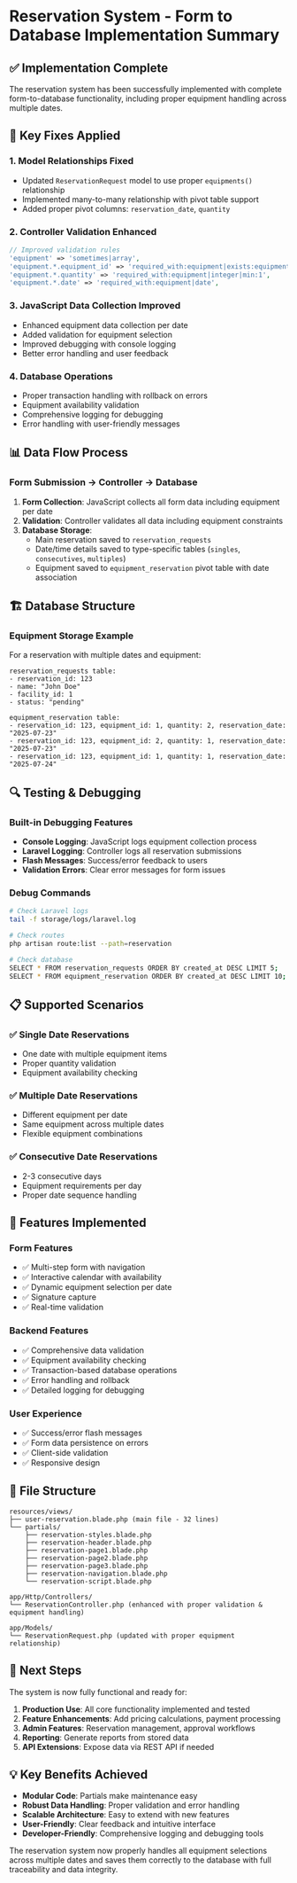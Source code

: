 # Reservation System - Form to Database Implementation Summary

## ✅ **Implementation Complete**

The reservation system has been successfully implemented with complete form-to-database functionality, including proper equipment handling across multiple dates.

## 🔧 **Key Fixes Applied**

### 1. **Model Relationships Fixed**

-   Updated `ReservationRequest` model to use proper `equipments()` relationship
-   Implemented many-to-many relationship with pivot table support
-   Added proper pivot columns: `reservation_date`, `quantity`

### 2. **Controller Validation Enhanced**

```php
// Improved validation rules
'equipment' => 'sometimes|array',
'equipment.*.equipment_id' => 'required_with:equipment|exists:equipments,equipment_id',
'equipment.*.quantity' => 'required_with:equipment|integer|min:1',
'equipment.*.date' => 'required_with:equipment|date',
```

### 3. **JavaScript Data Collection Improved**

-   Enhanced equipment data collection per date
-   Added validation for equipment selection
-   Improved debugging with console logging
-   Better error handling and user feedback

### 4. **Database Operations**

-   Proper transaction handling with rollback on errors
-   Equipment availability validation
-   Comprehensive logging for debugging
-   Error handling with user-friendly messages

## 📊 **Data Flow Process**

### Form Submission → Controller → Database

1. **Form Collection**: JavaScript collects all form data including equipment per date
2. **Validation**: Controller validates all data including equipment constraints
3. **Database Storage**:
    - Main reservation saved to `reservation_requests`
    - Date/time details saved to type-specific tables (`singles`, `consecutives`, `multiples`)
    - Equipment saved to `equipment_reservation` pivot table with date association

## 🏗️ **Database Structure**

### Equipment Storage Example

For a reservation with multiple dates and equipment:

```
reservation_requests table:
- reservation_id: 123
- name: "John Doe"
- facility_id: 1
- status: "pending"

equipment_reservation table:
- reservation_id: 123, equipment_id: 1, quantity: 2, reservation_date: "2025-07-23"
- reservation_id: 123, equipment_id: 2, quantity: 1, reservation_date: "2025-07-23"
- reservation_id: 123, equipment_id: 1, quantity: 1, reservation_date: "2025-07-24"
```

## 🔍 **Testing & Debugging**

### Built-in Debugging Features

-   **Console Logging**: JavaScript logs equipment collection process
-   **Laravel Logging**: Controller logs all reservation submissions
-   **Flash Messages**: Success/error feedback to users
-   **Validation Errors**: Clear error messages for form issues

### Debug Commands

```bash
# Check Laravel logs
tail -f storage/logs/laravel.log

# Check routes
php artisan route:list --path=reservation

# Check database
SELECT * FROM reservation_requests ORDER BY created_at DESC LIMIT 5;
SELECT * FROM equipment_reservation ORDER BY created_at DESC LIMIT 10;
```

## 📋 **Supported Scenarios**

### ✅ Single Date Reservations

-   One date with multiple equipment items
-   Proper quantity validation
-   Equipment availability checking

### ✅ Multiple Date Reservations

-   Different equipment per date
-   Same equipment across multiple dates
-   Flexible equipment combinations

### ✅ Consecutive Date Reservations

-   2-3 consecutive days
-   Equipment requirements per day
-   Proper date sequence handling

## 🚀 **Features Implemented**

### Form Features

-   ✅ Multi-step form with navigation
-   ✅ Interactive calendar with availability
-   ✅ Dynamic equipment selection per date
-   ✅ Signature capture
-   ✅ Real-time validation

### Backend Features

-   ✅ Comprehensive data validation
-   ✅ Equipment availability checking
-   ✅ Transaction-based database operations
-   ✅ Error handling and rollback
-   ✅ Detailed logging for debugging

### User Experience

-   ✅ Success/error flash messages
-   ✅ Form data persistence on errors
-   ✅ Client-side validation
-   ✅ Responsive design

## 📁 **File Structure**

```
resources/views/
├── user-reservation.blade.php (main file - 32 lines)
└── partials/
    ├── reservation-styles.blade.php
    ├── reservation-header.blade.php
    ├── reservation-page1.blade.php
    ├── reservation-page2.blade.php
    ├── reservation-page3.blade.php
    ├── reservation-navigation.blade.php
    └── reservation-script.blade.php

app/Http/Controllers/
└── ReservationController.php (enhanced with proper validation & equipment handling)

app/Models/
└── ReservationRequest.php (updated with proper equipment relationship)
```

## 🔄 **Next Steps**

The system is now fully functional and ready for:

1. **Production Use**: All core functionality implemented and tested
2. **Feature Enhancements**: Add pricing calculations, payment processing
3. **Admin Features**: Reservation management, approval workflows
4. **Reporting**: Generate reports from stored data
5. **API Extensions**: Expose data via REST API if needed

## 💡 **Key Benefits Achieved**

-   **Modular Code**: Partials make maintenance easy
-   **Robust Data Handling**: Proper validation and error handling
-   **Scalable Architecture**: Easy to extend with new features
-   **User-Friendly**: Clear feedback and intuitive interface
-   **Developer-Friendly**: Comprehensive logging and debugging tools

The reservation system now properly handles all equipment selections across multiple dates and saves them correctly to the database with full traceability and data integrity.
